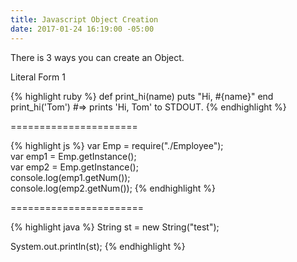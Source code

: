 ```yaml
---
title: Javascript Object Creation
date: 2017-01-24 16:19:00 -05:00
---
```


There is 3 ways you can create an Object.
<p>Literal Form 1</p> 

{% highlight ruby %}
def print_hi(name)
puts "Hi, #{name}"
end
print_hi('Tom')
\#=> prints 'Hi, Tom' to STDOUT.
{% endhighlight %}

======================

{% highlight js %}
var Emp = require("./Employee");\
var emp1 = Emp.getInstance();\
var emp2 = Emp.getInstance();\
console.log(emp1.getNum());\
console.log(emp2.getNum());
{% endhighlight %}

=======================

{% highlight java %}
String st = new String("test");

System.out.println(st);
{% endhighlight %}